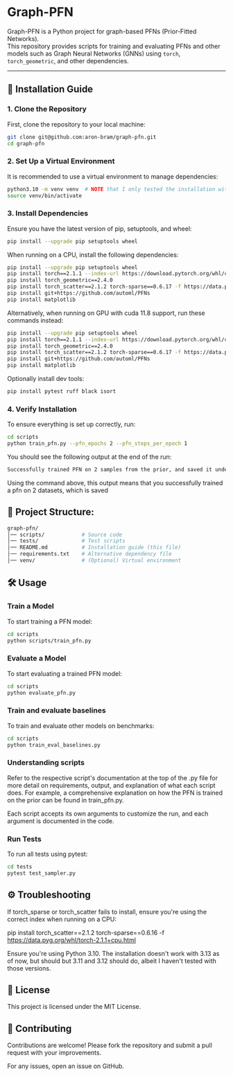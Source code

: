 # Graph-PFN

Graph-PFN is a Python project for graph-based PFNs (Prior-Fitted Networks).  
This repository provides scripts for training and evaluating PFNs and other models such as Graph Neural Networks (GNNs) using `torch`, `torch_geometric`, and other dependencies.

---

## 🚀 Installation Guide

### **1. Clone the Repository**
First, clone the repository to your local machine:
```sh
git clone git@github.com:aron-bram/graph-pfn.git
cd graph-pfn
```
### 2. Set Up a Virtual Environment

It is recommended to use a virtual environment to manage dependencies:
```sh
python3.10 -m venv venv  # NOTE that I only tested the installation with python version 3.10
source venv/bin/activate
```
### 3. Install Dependencies

Ensure you have the latest version of pip, setuptools, and wheel:
```sh
pip install --upgrade pip setuptools wheel
```
When running on a CPU, install the following dependencies:
```sh
pip install --upgrade pip setuptools wheel
pip install torch==2.1.1 --index-url https://download.pytorch.org/whl/cpu
pip install torch_geometric==2.4.0
pip install torch_scatter==2.1.2 torch-sparse==0.6.17 -f https://data.pyg.org/whl/torch-2.1.1+cpu.html
pip install git+https://github.com/automl/PFNs
pip install matplotlib
```
Alternatively, when running on GPU with cuda 11.8 support, run these commands instead:
```sh
pip install --upgrade pip setuptools wheel
pip install torch==2.1.1 --index-url https://download.pytorch.org/whl/cu118
pip install torch_geometric==2.4.0
pip install torch_scatter==2.1.2 torch-sparse==0.6.17 -f https://data.pyg.org/whl/torch-2.1.1+cu118.html
pip install git+https://github.com/automl/PFNs
pip install matplotlib
```
Optionally install dev tools:
```sh
pip install pytest ruff black isort
```

### 4. Verify Installation

To ensure everything is set up correctly, run:
```sh
cd scripts
python train_pfn.py --pfn_epochs 2 --pfn_steps_per_epoch 1
```
You should see the following output at the end of the run:
```sh
Successfully trained PFN on 2 samples from the prior, and saved it under prior_fitted_model
```
Using the command above, this output means that you successfully trained a pfn on 2 datasets, which is saved

## 📂 Project Structure:
```sh
graph-pfn/
│── scripts/            # Source code
│── tests/              # Test scripts
│── README.md           # Installation guide (this file)
│── requirements.txt    # Alternative dependency file
│── venv/               # (Optional) Virtual environment
```
## 🛠 Usage
### Train a Model

To start training a PFN model:
```sh
cd scripts
python scripts/train_pfn.py
```
### Evaluate a Model

To start evaluating a trained PFN model:
```sh
cd scripts
python evaluate_pfn.py
```
### Train and evaluate baselines

To train and evaluate other models on benchmarks:
```sh
cd scripts
python train_eval_baselines.py
```

### Understanding scripts
Refer to the respective script's documentation at the top of the .py file for more detail on requirements, output, and explanation of what each script does. For example, a comprehensive explanation on how the PFN is trained on the prior can be found in train_pfn.py.

Each script accepts its own arguments to customize the run, and each argument is documented in the code.

### Run Tests

To run all tests using pytest:
```sh
cd tests
pytest test_sampler.py
```
## ⚙️ Troubleshooting

If torch_sparse or torch_scatter fails to install, ensure you're using the correct index when running on a CPU:

pip install torch_scatter==2.1.2 torch-sparse==0.6.16 -f https://data.pyg.org/whl/torch-2.1.1+cpu.html

Ensure you're using Python 3.10. The installation doesn't work with 3.13 as of now, but should but 3.11 and 3.12 should do, albeit I haven't tested with those versions.

## 📝 License

This project is licensed under the MIT License.

## 🤝 Contributing

Contributions are welcome!
Please fork the repository and submit a pull request with your improvements.

For any issues, open an issue on GitHub.
